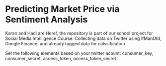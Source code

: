 # Predicting Market Price via Sentiment Analysis
Karan and Hadi are Here!, the repository is part of our school project for Social Media Intelligence Course.
Collecting data on Twitter using #ManUtd, Google Finance, and already tagged data for calssification

Set the following elements based on your twitter acount:
consumer_key, consumer_secret, access_token, access_token_secret
